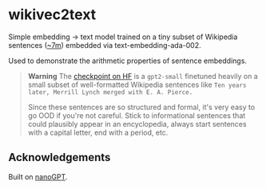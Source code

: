# wikivec2text

Simple embedding -> text model trained on a tiny subset of Wikipedia sentences ([~7m](https://www.kaggle.com/datasets/mikeortman/wikipedia-sentences)) embedded via text-embedding-ada-002. 

Used to demonstrate the arithmetic properties of sentence embeddings. 

> **Warning**
> The [checkpoint on HF](https://huggingface.co/MF-FOOM/wikivec2text) is a `gpt2-small` finetuned heavily on a small subset of well-formatted Wikipedia sentences like `Ten years later, Merrill Lynch merged with E. A. Pierce.`
>
> Since these sentences are so structured and formal, it's very easy to go OOD if you're not careful. Stick to informational sentences that could plausibly appear in an encyclopedia, always start sentences with a capital letter, end with a period, etc.

## Acknowledgements

Built on [nanoGPT](https://github.com/karpathy/nanoGPT).
